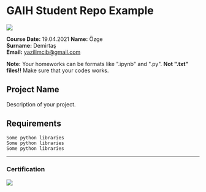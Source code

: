 # GAIH Student Repo Example
![](img/newlogo.png)

**Course Date:** 19.04.2021 
**Name:** Özge  
**Surname:** Demirtaş  
**Email:** yazilimcib@gmail.com  

**Note:** Your homeworks can be formats like ".ipynb" and ".py". **Not ".txt" files!!** Make sure that your codes works.  

## Project Name
Description of your project.

## Requirements
```
Some python libraries
Some python libraries
Some python libraries
```
---

### Certification
![](img/TopLearnerCertificate.png)

